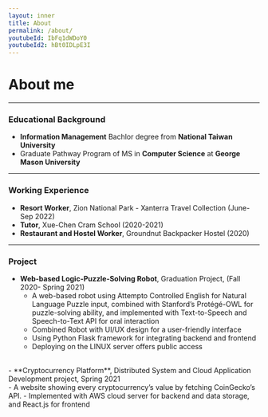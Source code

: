 ```yaml
---
layout: inner
title: About
permalink: /about/
youtubeId: IbFq1dWDoY0
youtubeId2: hBt0IDLpE3I 
---
```


# About me

---

### Educational Background

* **Information Management** Bachlor degree from **National Taiwan University** <br/>
* Graduate Pathway Program of MS in **Computer Science** at **George Mason University** <br/>

---

### Working Experience
* **Resort Worker**, Zion National Park - Xanterra Travel Collection (June-Sep 2022) <br/>
* **Tutor**, Xue-Chen Cram School (2020-2021)<br/>
* **Restaurant and Hostel Worker**, Groundnut Backpacker Hostel (2020)

---

### Project
- **Web-based Logic-Puzzle-Solving Robot**, Graduation Project, (Fall 2020- Spring 2021) 
  - A web-based robot using Attempto Controlled English for Natural Language Puzzle input, 
  combined with Stanford’s Protégé-OWL for puzzle-solving ability, and implemented with 
  Text-to-Speech and Speech-to-Text API for oral interaction
  - Combined Robot with UI/UX design for a user-friendly interface
  - Using Python Flask framework for integrating backend and frontend
  - Deploying on the LINUX server offers public access
<br>
- **Cryptocurrency Platform**, Distributed System and Cloud Application Development project, Spring 
2021 <br/>
  -  A website showing every cryptocurrency’s value by fetching CoinGecko’s API.
  -  Implemented with AWS cloud server for backend and data storage, and React.js for frontend